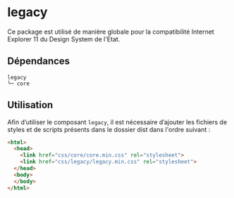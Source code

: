 # legacy

Ce package est utilisé de manière globale pour la compatibilité Internet Explorer 11 du Design System de l'Etat.

## Dépendances
```shell
legacy
└─ core
```

## Utilisation
Afin d’utiliser le composant `legacy`, il est nécessaire d’ajouter les fichiers de styles et de scripts présents dans le dossier dist dans l'ordre suivant :
```html
<html>
  <head>
    <link href="css/core/core.min.css" rel="stylesheet">
    <link href="css/legacy/legacy.min.css" rel="stylesheet">
  </head>
  <body>
  </body>
</html>
```